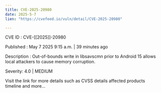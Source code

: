 ```yaml
---
title: CVE-2025-20980
date: 2025-5-7
lien: "https://cvefeed.io/vuln/detail/CVE-2025-20980"

---
```


CVE ID : CVE-[[2025]]-20980

Published :  May 7
2025
9:15 a.m. | 39 minutes ago

Description : Out-of-bounds write in libsavscmn prior to Android 15 allows local attackers to cause memory corruption.

Severity: 4.0 | MEDIUM

Visit the link for more details
such as CVSS details
affected products
timeline
and more...
